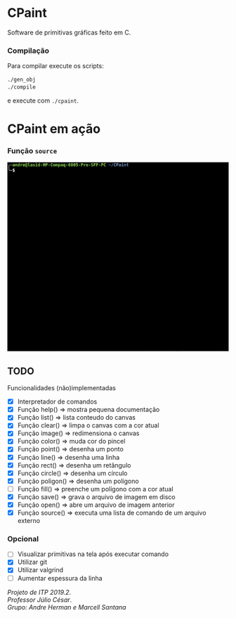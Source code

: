 # CPaint

Software de primitivas gráficas feito em C.

### Compilação
Para compilar execute os scripts:
```bash
./gen_obj
./compile
```
e execute com `./cpaint`.

# CPaint em ação
### Função `source`
![](cpaint_source.gif)

## TODO
Funcionalidades (não)implementadas
* [x] Interpretador de comandos
* [x] Função help()     => mostra pequena documentação
* [x] Função list()     => lista conteudo do canvas
* [x] Função clear()    => limpa o canvas com a cor atual
* [x] Função image()    => redimensiona o canvas
* [x] Função color()    => muda cor do pincel
* [x] Função point()    => desenha um ponto
* [x] Função line()     => desenha uma linha
* [x] Função rect()     => desenha um retângulo
* [x] Função circle()   => desenha um círculo
* [x] Função poligon()  => desenha um polígono
* [ ] Função fill()     => preenche um polígono com a cor atual
* [x] Função save()     => grava o arquivo de imagem em disco
* [x] Função open()     => abre um arquivo de imagem anterior
* [x] Função source()   => executa uma lista de comando de um arquivo externo

### Opcional
* [ ] Visualizar primitivas na tela após executar comando
* [x] Utilizar git
* [x] Utilizar valgrind
* [ ] Aumentar espessura da linha

*Projeto de ITP 2019.2*.  
*Professor Júlio César*.  
*Grupo: Andre Herman e Marcell Santana*
